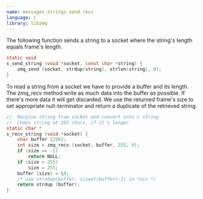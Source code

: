 ```yaml
---
name: messages_strings_send_recv
language: C
library: libzmq
---
```


The following function sends a string to a socket where the string's length
equals frame's length.

```c
static void
s_send_string (void *socket, const char *string) {
	zmq_send (socket, strdup(string), strlen(string), 0);
}
```

To read a string from a socket we have to provide a buffer and its length. The
*zmq_recv* method write as much data into the buffer as possible. If there's
more data it will get discarded. We use the returned frame's size to set
appropriate null-terminator and return a duplicate of the retrieved string.

```c
//  Receive string from socket and convert into C string
//  Chops string at 255 chars, if it's longer
static char *
s_recv_string (void *socket) {
    char buffer [256];
    int size = zmq_recv (socket, buffer, 255, 0);
    if (size == -1)
        return NULL;
    if (size > 255)
        size = 255;
    buffer [size] = \0;
    /* use strndup(buffer, sizeof(buffer)-1) in *nix */
    return strdup (buffer);
}
```
